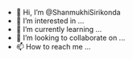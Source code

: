 - 👋 Hi, I’m @ShanmukhiSirikonda
- 👀 I’m interested in ...
- 🌱 I’m currently learning ...
- 💞️ I’m looking to collaborate on ...
- 📫 How to reach me ...

<!---
ShanmukhiSirikonda/ShanmukhiSirikonda is a ✨ special ✨ repository because its `README.md` (this file) appears on your GitHub profile.
You can click the Preview link to take a look at your changes.
--->
